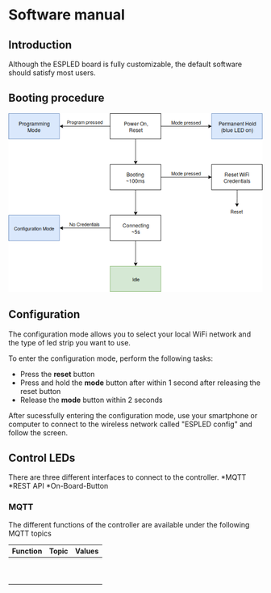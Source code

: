 # Software manual
## Introduction

Although the ESPLED board is fully customizable, the default software should satisfy most users.

## Booting procedure
![boot](/doc/boot_procedure.png)

## Configuration
The configuration mode allows you to select your local WiFi network and the type of led strip you want to use.

To enter the configuration mode, perform the following tasks:
- Press the __reset__ button
- Press and hold the __mode__ button after within 1 second after releasing the reset button
- Release the __mode__ button within 2 seconds

After sucessfully entering the configuration mode, use your smartphone or computer to connect to the wireless network called "ESPLED config" and follow the screen.

## Control LEDs
There are three different interfaces to connect to the controller.
*MQTT
*REST API
*On-Board-Button

### MQTT
The different functions of the controller are available under the following MQTT topics

|   Function   |       Topic      |      Values      |
|--------------|------------------|------------------|
|              |                  |                  |
|              |                  |                  |
|              |                  |                  |
|              |                  |                  |
|              |                  |                  |
|              |                  |                  |
|              |                  |                  |
|              |                  |                  |
|              |                  |                  |
|              |                  |                  |
